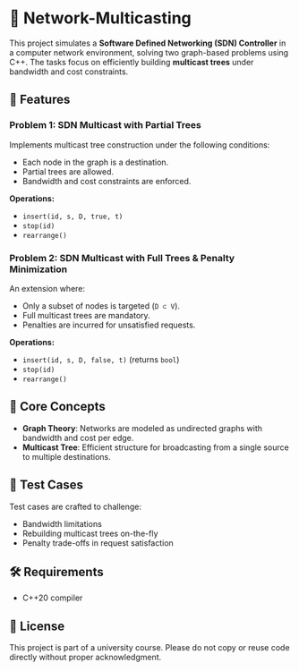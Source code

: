 # 📡 Network-Multicasting

This project simulates a **Software Defined Networking (SDN) Controller** in a computer network environment, solving two graph-based problems using C++. The tasks focus on efficiently building **multicast trees** under bandwidth and cost constraints.

## 🔧 Features

### Problem 1: SDN Multicast with Partial Trees
Implements multicast tree construction under the following conditions:
- Each node in the graph is a destination.
- Partial trees are allowed.
- Bandwidth and cost constraints are enforced.

**Operations:**
- `insert(id, s, D, true, t)`
- `stop(id)`
- `rearrange()`

### Problem 2: SDN Multicast with Full Trees & Penalty Minimization
An extension where:
- Only a subset of nodes is targeted (`D ⊂ V`).
- Full multicast trees are mandatory.
- Penalties are incurred for unsatisfied requests.

**Operations:**
- `insert(id, s, D, false, t)` (returns `bool`)
- `stop(id)`
- `rearrange()`

## 🧠 Core Concepts

- **Graph Theory**: Networks are modeled as undirected graphs with bandwidth and cost per edge.
- **Multicast Tree**: Efficient structure for broadcasting from a single source to multiple destinations.

## 🧪 Test Cases

Test cases are crafted to challenge:
- Bandwidth limitations
- Rebuilding multicast trees on-the-fly
- Penalty trade-offs in request satisfaction

## 🛠️ Requirements
- C++20 compiler

## 📄 License
This project is part of a university course. Please do not copy or reuse code directly without proper acknowledgment.
